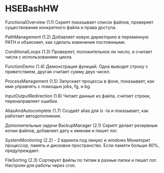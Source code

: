 # HSEBashHW

FunctionalOverview (1.1)
Скрипт показывает список файлов, проверяет существование конкретного файла и права доступа.

PathManagement (1.2)
Добавляет новую директорию в переменную PATH и объясняет, как сделать изменения постоянными.

ConditionalLoops (1.3)
Проверяет, положительное ли число, и считает числа с использованием цикла.

FunctionDemo (1.4)
Демонстрация функций. Одна выводит строку с приветствием, другая считает сумму двух чисел.

ProcessManagement (1.5)
Запускает процессы в фоне, показывает, как ими управлять с помощью jobs, fg, и bg.

InputOutputRedirection (1.6)
Читает данные из файла, считает строки, перенаправляет ошибки.

AliasAndAutocomplete (1.7)
Создаёт alias для ls -la и показывает, как работает автодополнение.

Дополнительные задачи
BackupManager (2.1)
Скрипт делает резервные копии файлов, добавляет дату к именам и пишет лог.

SystemMonitoring (2.2) - 2 варинта под линукс и windows
Мониторит процессор, память и дисковое пространство. Если памяти больше 80%, предупреждает.

FileSorting (2.3)
Сортирует файлы по типам в разные папки и пишет лог. Настроен для работы через cron.
